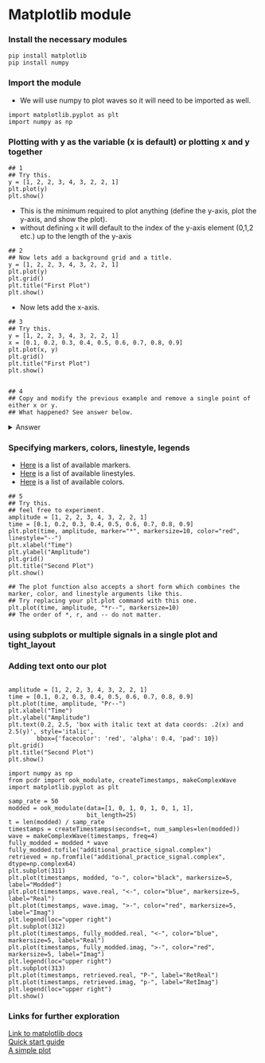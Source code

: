 # Matplotlib module

### Install the necessary modules
`pip install matplotlib`  
`pip install numpy`

### Import the module

- We will use numpy to plot waves so it will need to be imported as well.

```python3
import matplotlib.pyplot as plt
import numpy as np
```
### Plotting with y as the variable (x is default) or plotting x and y together

```python3
## 1
## Try this.
y = [1, 2, 2, 3, 4, 3, 2, 2, 1]
plt.plot(y)
plt.show()
```
- This is the minimum required to plot anything (define the y-axis, plot the y-axis, and show the plot).
- without defining `x` it will default to the index of the y-axis element (0,1,2 etc.) up to the length of the y-axis

```python3
## 2
## Now lets add a background grid and a title.
y = [1, 2, 2, 3, 4, 3, 2, 2, 1]
plt.plot(y)
plt.grid()
plt.title("First Plot")
plt.show()
```
- Now lets add the x-axis.

```python3
## 3
## Try this.
y = [1, 2, 2, 3, 4, 3, 2, 2, 1]
x = [0.1, 0.2, 0.3, 0.4, 0.5, 0.6, 0.7, 0.8, 0.9]
plt.plot(x, y)
plt.grid()
plt.title("First Plot")
plt.show()


## 4
## Copy and modify the previous example and remove a single point of either x or y.
## What happened? See answer below.
```
<details><summary>Answer</summary>

- You should have gotten an error similar to this:  
  `ValueError: x and y must have same first dimension, but have shapes (9,) and (8,).`
  
- This means that the length of the lists `x` and `y` must be the same.
</details>

### Specifying markers, colors, linestyle, legends 

- [Here](https://matplotlib.org/stable/api/markers_api.html) is a list of available markers.
- [Here](https://matplotlib.org/stable/gallery/lines_bars_and_markers/linestyles.html) is a list of available linestyles.
- [Here](https://matplotlib.org/stable/gallery/color/named_colors.html) is a list of available colors.

```python3
## 5
## Try this.
## feel free to experiment.
amplitude = [1, 2, 2, 3, 4, 3, 2, 2, 1]
time = [0.1, 0.2, 0.3, 0.4, 0.5, 0.6, 0.7, 0.8, 0.9]
plt.plot(time, amplitude, marker="*", markersize=10, color="red", linestyle="--")
plt.xlabel("Time")
plt.ylabel("Amplitude")
plt.grid()
plt.title("Second Plot")
plt.show()

## The plot function also accepts a short form which combines the marker, color, and linestyle arguments like this.
## Try replacing your plt.plot command with this one.
plt.plot(time, amplitude, "*r--", markersize=10)
## The order of *, r, and -- do not matter.
```



### using subplots or multiple signals in a single plot and tight_layout

### Adding text onto our plot

```python3

amplitude = [1, 2, 2, 3, 4, 3, 2, 2, 1]
time = [0.1, 0.2, 0.3, 0.4, 0.5, 0.6, 0.7, 0.8, 0.9]
plt.plot(time, amplitude, "Pr--")
plt.xlabel("Time")
plt.ylabel("Amplitude")
plt.text(0.2, 2.5, 'box with italic text at data coords: .2(x) and 2.5(y)', style='italic',
        bbox={'facecolor': 'red', 'alpha': 0.4, 'pad': 10})
plt.grid()
plt.title("Second Plot")
plt.show()
```






```python3
import numpy as np
from pcdr import ook_modulate, createTimestamps, makeComplexWave
import matplotlib.pyplot as plt

samp_rate = 50
modded = ook_modulate(data=[1, 0, 1, 0, 1, 0, 1, 1], 
                      bit_length=25)
t = len(modded) / samp_rate
timestamps = createTimestamps(seconds=t, num_samples=len(modded))
wave = makeComplexWave(timestamps, freq=4)
fully_modded = modded * wave
fully_modded.tofile("additional_practice_signal.complex")
retrieved = np.fromfile("additional_practice_signal.complex", dtype=np.complex64)
plt.subplot(311)
plt.plot(timestamps, modded, "o-", color="black", markersize=5, label="Modded")
plt.plot(timestamps, wave.real, "<-", color="blue", markersize=5, label="Real")
plt.plot(timestamps, wave.imag, ">-", color="red", markersize=5, label="Imag")
plt.legend(loc="upper right")
plt.subplot(312)
plt.plot(timestamps, fully_modded.real, "<-", color="blue", markersize=5, label="Real")
plt.plot(timestamps, fully_modded.imag, ">-", color="red", markersize=5, label="Imag")
plt.legend(loc="upper right")
plt.subplot(313)
plt.plot(timestamps, retrieved.real, "P-", label="RetReal")
plt.plot(timestamps, retrieved.imag, "p-", label="RetImag")
plt.legend(loc="upper right")
plt.show()
```
### Links for further exploration

[Link to matplotlib docs](https://matplotlib.org/stable/api/matplotlib_configuration_api.html#)  
[Quick start guide](https://matplotlib.org/stable/tutorials/introductory/quick_start.html)  
[A simple plot](https://matplotlib.org/stable/gallery/lines_bars_and_markers/simple_plot.html)
